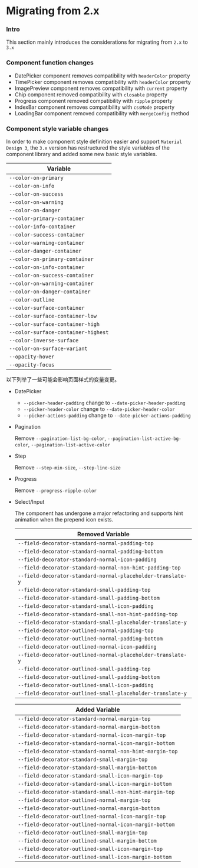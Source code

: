 # Migrating from 2.x

### Intro

This section mainly introduces the considerations for migrating from `2.x` to `3.x`

### Component function changes

- DatePicker component removes compatibility with `headerColor` property
- TimePicker component removes compatibility with `headerColor` property
- ImagePreview component removes compatibility with `current` property
- Chip component removed compatibility with `closable` property
- Progress component removed compatibility with `ripple` property
- IndexBar component removes compatibility with `cssMode` property
- LoadingBar component removed compatibility with `mergeConfig` method

### Component style variable changes

In order to make component style definition easier and support `Material Design 3`, the `3.x` version has restructured the style variables of the component library and added some new basic style variables.

| Variable  |
|----------------|
| `--color-on-primary` |
| `--color-on-info` |
| `--color-on-success` |
| `--color-on-warning` |
| `--color-on-danger` |
| `--color-primary-container` |
| `--color-info-container` |
| `--color-success-container` |
| `--color-warning-container` |
| `--color-danger-container` |
| `--color-on-primary-container` |
| `--color-on-info-container` |
| `--color-on-success-container` |
| `--color-on-warning-container` |
| `--color-on-danger-container` |
| `--color-outline` |
| `--color-surface-container` |
| `--color-surface-container-low` |
| `--color-surface-container-high` |
| `--color-surface-container-highest` |
| `--color-inverse-surface` |
| `--color-on-surface-variant` |
| `--opacity-hover` |
| `--opacity-focus` |

以下列举了一些可能会影响页面样式的变量变更。

- DatePicker 

  - `--picker-header-padding` change to `--date-picker-header-padding`
  - `--picker-header-color` change to `--date-picker-header-color`
  - `--picker-actions-padding` change to `--date-picker-actions-padding`

- Pagination

  Remove
  `--pagination-list-bg-color`,
  `--pagination-list-active-bg-color`,
  `--pagination-list-active-color`

- Step

  Remove
  `--step-min-size`,
  `--step-line-size`

- Progress

  Remove `--progress-ripple-color`

- Select/Input

  The component has undergone a major refactoring and supports hint animation when the prepend icon exists.
  
  | Removed Variable  |
  | ----------------| 
  | `--field-decorator-standard-normal-padding-top` |
  | `--field-decorator-standard-normal-padding-bottom` |
  | `--field-decorator-standard-normal-icon-padding` |
  | `--field-decorator-standard-normal-non-hint-padding-top` |
  | `--field-decorator-standard-normal-placeholder-translate-y` |
  | `--field-decorator-standard-small-padding-top` |
  | `--field-decorator-standard-small-padding-bottom` |
  | `--field-decorator-standard-small-icon-padding` |
  | `--field-decorator-standard-small-non-hint-padding-top` |
  | `--field-decorator-standard-small-placeholder-translate-y` |
  | `--field-decorator-outlined-normal-padding-top` |
  | `--field-decorator-outlined-normal-padding-bottom` |
  | `--field-decorator-outlined-normal-icon-padding` |
  | `--field-decorator-outlined-normal-placeholder-translate-y` |
  | `--field-decorator-outlined-small-padding-top` |
  | `--field-decorator-outlined-small-padding-bottom` |
  | `--field-decorator-outlined-small-icon-padding` |
  | `--field-decorator-outlined-small-placeholder-translate-y` |

  | Added Variable  |
  | ----------------| 
  | `--field-decorator-standard-normal-margin-top` |
  | `--field-decorator-standard-normal-margin-bottom` |
  | `--field-decorator-standard-normal-icon-margin-top` |
  | `--field-decorator-standard-normal-icon-margin-bottom` |
  | `--field-decorator-standard-normal-non-hint-margin-top` |
  | `--field-decorator-standard-small-margin-top` |
  | `--field-decorator-standard-small-margin-bottom` |
  | `--field-decorator-standard-small-icon-margin-top` |
  | `--field-decorator-standard-small-icon-margin-bottom` |
  | `--field-decorator-standard-small-non-hint-margin-top` |
  | `--field-decorator-outlined-normal-margin-top` |
  | `--field-decorator-outlined-normal-margin-bottom` |
  | `--field-decorator-outlined-normal-icon-margin-top` |
  | `--field-decorator-outlined-normal-icon-margin-bottom` |
  | `--field-decorator-outlined-small-margin-top` |
  | `--field-decorator-outlined-small-margin-bottom` |
  | `--field-decorator-outlined-small-icon-margin-top` |
  | `--field-decorator-outlined-small-icon-margin-bottom` |